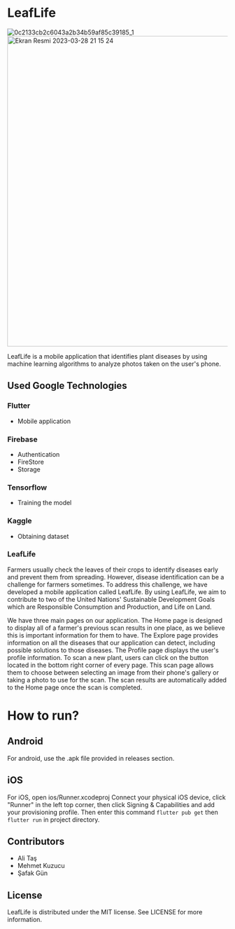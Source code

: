 # LeafLife
![0c2133cb2c6043a2b34b59af85c39185_1](https://user-images.githubusercontent.com/48025526/228330193-f6fe2f7f-d58c-4c59-9902-68bd79a69223.png)
<img width="709" alt="Ekran Resmi 2023-03-28 21 15 24" src="https://user-images.githubusercontent.com/48025526/228330776-b683d3f9-db18-46f8-bdc7-d59fa91b1564.png">

LeafLife is a mobile application that identifies plant diseases by using machine learning algorithms to analyze photos taken on the user's phone.

## Used Google Technologies
### Flutter
  - Mobile application
### Firebase
  - Authentication
  - FireStore
  - Storage
### Tensorflow
  - Training the model
### Kaggle
  - Obtaining dataset
  
### LeafLife
Farmers usually check the leaves of their crops to identify diseases early and prevent them from spreading. However, disease identification can be a challenge for farmers sometimes. To address this challenge, we have developed a mobile application called LeafLife. By using LeafLife, we aim to contribute to two of the United Nations' Sustainable Development Goals which are Responsible Consumption and Production, and Life on Land.

We have three main pages on our application. The Home page is designed to display all of a farmer's previous scan results in one place, as we believe this is important information for them to have. The Explore page provides information on all the diseases that our application can detect, including possible solutions to those diseases. The Profile page displays the user's profile information.
To scan a new plant, users can click on the button located in the bottom right corner of every page. This scan page allows them to choose between selecting an image from their phone's gallery or taking a photo to use for the scan. The scan results are automatically added to the Home page once the scan is completed.

# How to run?

## Android
For android, use the .apk file provided in releases section.

## iOS
For iOS, open ios/Runner.xcodeproj
Connect your physical iOS device, click "Runner" in the left top corner, then click Signing & Capabilities and add your provisioning profile. 
Then enter this command `flutter pub get` then `flutter run` in project directory.

## Contributors
- Ali Taş
- Mehmet Kuzucu
- Şafak Gün

## License
LeafLife is distributed under the MIT license. See LICENSE for more information.
